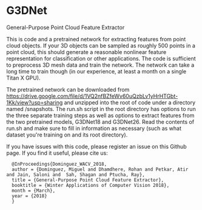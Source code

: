 # G3DNet
General-Purpose Point Cloud Feature Extractor

This is code and a pretrained network for extracting features from point cloud objects. If your 3D objects can be sampled as roughly 500 points in a point cloud, this should generate a reasonable nonlinear feature representation for classification or other applications. The code is sufficient to preprocess 3D mesh data and train the network. The network can take a long time to train though (in our experience, at least a month on a single Titan X GPU).

The pretrained network can be downloaded from https://drive.google.com/file/d/1VQ2nfBZfeWv60uQzbLv1yHrHTGbt-1Kk/view?usp=sharing and unzipped into the root of code under a directory named /snapshots. The run.sh script in the root directory has options to run the three separate training steps as well as options to extract features from the two pretrained models, G3DNet18 and G3DNet26. Read the contents of run.sh and make sure to fill in information as necessary (such as what dataset you're training on and its root directory).

If you have issues with this code, please register an issue on this Github page. If you find it useful, please cite us:
```
  @InProceedings{Dominguez_WACV_2018,
  author = {Dominguez, Miguel and Dhamdhere, Rohan and Petkar, Atir and Jain, Saloni and  Sah, Shagan and Ptucha, Ray},
  title = {General-Purpose Point Cloud Feature Extractor},
  booktitle = {Winter Applications of Computer Vision 2018},
  month = {March},
  year = {2018}
  }
```
